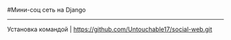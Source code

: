 #Мини-соц сеть на Django 
____
Установка командой | https://github.com/Untouchable17/social-web.git
